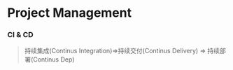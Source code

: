 # Project Management


### CI & CD 

> 持续集成(Continus Integration)=>持续交付(Continus Delivery) => 持续部署(Continus Dep)